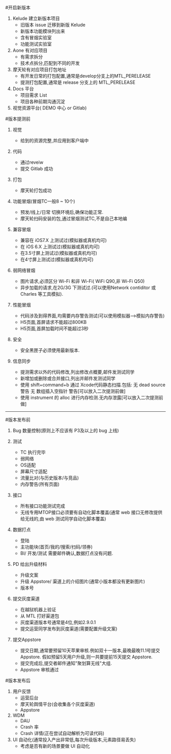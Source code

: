 #开启新版本

1. Kelude 建立新版本项目
	- 旧版本 issue 迁移到新版 Kelude
	- 新版本功能模块列出来
	- 含有冒烟实验室
	- 功能测试实验室
2. Aone 有对应项目
	- 有需求拆分
	- 技术点拆分,匹配到不同的开发
3. 摩天轮有对应项目打包地址
	- 有开发日常的打包配置,通常是develop分支上的MTL_PERELEASE
	- 提测打包配置,通常是 release 分支上的 MTL_PERELEASE
4. Docs 平台
	- 项目需求 List
	- 项目各种前期沟通沉淀
5. 视觉资源平台( DEMO 中心 or Gitlab)




#版本提测前

1. 视觉
	- 给到的资源完整,并应用到客户端中
2. 代码
	- 通过reveiw
	- 提交 Gitlab 成功
3. 打包
	- 摩天轮打包成功
4. 功能冒烟(冒烟TC一般8 ~ 10个)
	- 预发/线上/日常 切换环境后,确保功能正常.
	- 摩天轮扫码安装的包,通过冒烟测试TC,不是自己本地编
5. 兼容冒烟
	- 兼容在 iOS7.X 上测试过(模拟器或真机均可)
	- 在 iOS 6.X 上测试过(模拟器或真机均可)
	- 在3.5寸屏上测试过(模拟器或真机均可)
	- 在4寸屏上测试过(模拟器或真机均可)
7. 弱网络冒烟
	- 图片请求,必须区分 Wi-Fi 和非 Wi-Fi( WiFi Q90,非 Wi-Fi Q50)
	- 异步加载的请求,在2G/3G 下测试过.(可以使用Network contiditor 或 Charles 等工具模拟).
8. 性能冒烟
	- 代码涉及到得界面,均需要内存警告测试(可以使用模拟器-->模拟内存警告)
	- H5页面,首屏请求不能超过800KB
	- H5页面,首屏加载时间不能超过3秒
9. 安全
	- 安全黑匣子必须使用最新版本.
	
6. 信息同步
	- 提测需求以外的代码修改,列出修改点概要,邮件发测试同学
	- 新增加或删除或合并接口,列出并邮件发测试同学
	- 使用 shift+command+b 通过 Xcode代码静态扫描.包括: 无 dead source警告 无 数组插入空指针 警告[可以放入二次提测前做]
	- 使用 instrument 的 alloc 进行内存检测.无内存泄露[可以放入二次提测前做]

---


#版本发布前

1. Bug 数量控制(原则上不应该有 P3及以上的 bug 上线)
3. 测试
	- TC 执行完毕
	- 弱网络
	- OS适配
	- 屏幕尺寸适配
	- 流量比对(与历史版本/与竞品)
	- 内存警告(所有页面)
4. 接口
	- 所有接口功能测试完成
	- 无线专用MTOP接口必须要有自动化脚本覆盖(通常 web 接口无修改提供给无线的,由 web 测试同学自动化脚本覆盖)
4. 数据打点
	- 登陆
	- 主功能块(首页/我的/搜索/扫码/领券)
	- BI/ 开发/测试 需要邮件确认,数据打点没有问题.
2. 	PD 给出升级材料
	- 升级文案
	- 升级 Appstore/ 渠道上的介绍图片(通常小版本都没有更新图片)
	- 版本号
3. 	提交灰度渠道
	- 在越狱机器上验证
	- 从 MTL 打好渠道包
	- 灰度渠道版本号通常是4位,例如2.9.0.1
	- 提交运营同学发布到灰度渠道(需要配置升级文案)
	
3. 提交Appstore
	- 提交日期,通常要预留10天苹果审核.例如双十一版本,最晚最晚11.1号提交 Appstore. 假如预留5天用户升级,则一共要提前15天提交 Appstore.
	- 提交完成后,提交者邮件通知"聚划算无线"大组.
	- Appstore 审核通过


#版本发布后

1. 用户反馈
	- 运营后台
	- 摩天轮舆情平台(会收集各个灰度渠道)
	- Appstore
2. WDM
	- DAU
	- Crash 率
	- Crash 详情(正在尝试自动解析为可读代码)
3. UI 自动化(通常投入产出非常低,每次升级版本,元素路径易丢失)
	- 考虑是否有新的场景要做 UI 自动化
	
	
	